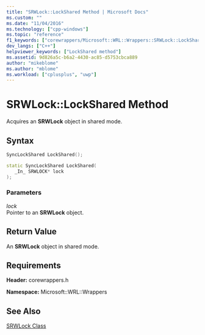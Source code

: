 ```yaml
---
title: "SRWLock::LockShared Method | Microsoft Docs"
ms.custom: ""
ms.date: "11/04/2016"
ms.technology: ["cpp-windows"]
ms.topic: "reference"
f1_keywords: ["corewrappers/Microsoft::WRL::Wrappers::SRWLock::LockShared"]
dev_langs: ["C++"]
helpviewer_keywords: ["LockShared method"]
ms.assetid: 9d826a5c-b6a2-4430-ac85-d5753cbca889
author: "mikeblome"
ms.author: "mblome"
ms.workload: ["cplusplus", "uwp"]
---
```

# SRWLock::LockShared Method

Acquires an **SRWLock** object in shared mode.

## Syntax

```cpp
SyncLockShared LockShared();

static SyncLockShared LockShared(
   _In_ SRWLOCK* lock
);
```

### Parameters

*lock*  
Pointer to an **SRWLock** object.

## Return Value

An **SRWLock** object in shared mode.

## Requirements

**Header:** corewrappers.h

**Namespace:** Microsoft::WRL::Wrappers

## See Also

[SRWLock Class](../windows/srwlock-class.md)